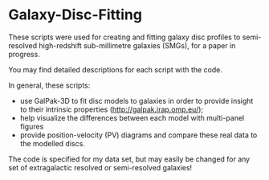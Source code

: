 # Galaxy-Disc-Fitting
These scripts were used for creating and fitting galaxy disc profiles to semi-resolved high-redshift sub-millimetre galaxies (SMGs), for a paper in progress.

You may find detailed descriptions for each script with the code.

In general, these scripts:
- use GalPak-3D to fit disc models to galaxies in order to provide insight to their intrinsic properties (http://galpak.irap.omp.eu/);
- help visualize the differences between each model with multi-panel figures
- provide position-velocity (PV) diagrams and compare these real data to the modelled discs.

The code is specified for my data set, but may easily be changed for any set of extragalactic resolved or semi-resolved galaxies!
